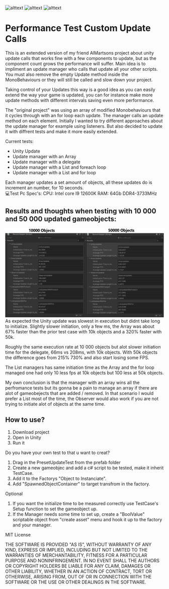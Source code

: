 ![alttext](https://img.shields.io/badge/Unity%20version-2021.3.16f1-lightgrey&?style=for-the-badge&logo=unity&color=lightgray)  ![alttext](https://img.shields.io/badge/License-MIT-lightgrey&?style=for-the-badge&color=green)  ![alttext](https://img.shields.io/badge/O.S-Windiws%2010-lightgrey&?style=for-the-badge&color=purple)
# Performance Test Custom Update Calls
This is an extended version of my friend AlMartsons project about unity update calls that works fine with a few components to update, but as the component count grows the performance will suffer.
Main idea is to impliment an update manager who calls that update all your other scripts.
You must also remove the empty Update method inside the MonoBehaviours or they will still be called and slow down your project.

Taking control of your Updates this way is a good idea as you can easily extend the way your game is updated, you can for instance make more update methods with different intervals saving even more performance.

The "original project" was using an array of modified Monobehaviours that it cycles through with an for loop each update. The manager calls an update method on each element. Initially I wanted to try different approaches about the update manager for example using listeners.
But also decided to update it with diffrent tests and make it more easily extended.

Current tests:
- Unity Update
- Update manager with an Array
- Update manager with a delegate
- Update manager with a List and foreach loop
- Update manager with a List and for loop

Each manager updates a set amount of objects, all these updates do is increment an number, for 10 seconds.  
💻Test Pc Spec's:
CPU: Intel core I9 12600K
RAM: 64Gb DDR4-3733MHz

## Results and thoughts when testing with 10 000 and 50 000 updated gameobjects:
![Alt text](https://github.com/Dragyn85/PerformanceTestCustomUpdateCalls/blob/master/Pictures%20for%20ReadMe/Both%20together.png?raw=true "Title")
As expected the Unity update was slowest in execution but didnt take long to initialize.
Slightly slower initiation, only a few ms, the Array was about 67% faster than the prior test case with 10k objects and a 320% faster with 50k.

Roughly the same execution rate at 10 000 objects but alot slower initiation time for the delegate, 66ms vs 208ms, with 10k objects. With 50k objects the difference goes from 215% 730% and also start losing some FPS.

The List managers has same initiation time as the Array and the for loop managed one had only 10 less fps at 10k objects but 100 less at 50k objects.

My own conclusion is that the manager with an array wins all the perfromance tests but its gonna be a pain to manage an array if there are alot of gameobejects that are added / removed. 
In that scenario I would prefer a List most of the time, the Observer would also work if you are not trying to initiate alot of objects at the same time.

## How to use?
1. Download project
2. Open in Unity
3. Run it

Do you have your own test to that u want to creat?
1. Drag in the PresetUpdateTest from the prefab folder
2. Create a new gameobjec and add a c# script to be tested, make it inherit TestCase.
3. Add it to the Factorys "Object to Instanciate".
4. Add "SpawnedObjectContainer" to target transfrom in the factory.

Optional
1. If you want the initialize time to be measured correctly use TestCase's Setup function to set the gameobject up.
2. If the Manager needs some time to set up, create a "BoolValue" scriptable object from "create asset" menu and hook it up to the factory and your manager.


MIT License

THE SOFTWARE IS PROVIDED "AS IS", WITHOUT WARRANTY OF ANY KIND, EXPRESS OR
IMPLIED, INCLUDING BUT NOT LIMITED TO THE WARRANTIES OF MERCHANTABILITY,
FITNESS FOR A PARTICULAR PURPOSE AND NONINFRINGEMENT. IN NO EVENT SHALL THE
AUTHORS OR COPYRIGHT HOLDERS BE LIABLE FOR ANY CLAIM, DAMAGES OR OTHER
LIABILITY, WHETHER IN AN ACTION OF CONTRACT, TORT OR OTHERWISE, ARISING FROM,
OUT OF OR IN CONNECTION WITH THE SOFTWARE OR THE USE OR OTHER DEALINGS IN THE
SOFTWARE.
